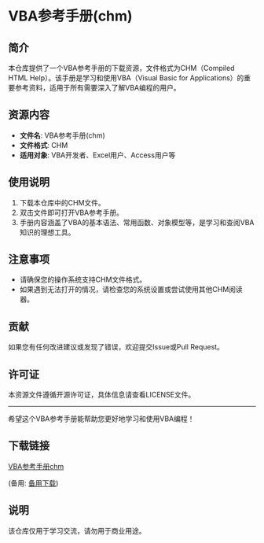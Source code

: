 # VBA参考手册(chm)

## 简介
本仓库提供了一个VBA参考手册的下载资源，文件格式为CHM（Compiled HTML Help）。该手册是学习和使用VBA（Visual Basic for Applications）的重要参考资料，适用于所有需要深入了解VBA编程的用户。

## 资源内容
- **文件名**: VBA参考手册(chm)
- **文件格式**: CHM
- **适用对象**: VBA开发者、Excel用户、Access用户等

## 使用说明
1. 下载本仓库中的CHM文件。
2. 双击文件即可打开VBA参考手册。
3. 手册内容涵盖了VBA的基本语法、常用函数、对象模型等，是学习和查阅VBA知识的理想工具。

## 注意事项
- 请确保您的操作系统支持CHM文件格式。
- 如果遇到无法打开的情况，请检查您的系统设置或尝试使用其他CHM阅读器。

## 贡献
如果您有任何改进建议或发现了错误，欢迎提交Issue或Pull Request。

## 许可证
本资源文件遵循开源许可证，具体信息请查看LICENSE文件。

---
希望这个VBA参考手册能帮助您更好地学习和使用VBA编程！

## 下载链接
[VBA参考手册chm](https://pan.quark.cn/s/a152f5a2df8b) 

(备用: [备用下载](https://pan.baidu.com/s/1cPN7NfNEeiM3MCJl71GKtg?pwd=1234))

## 说明

该仓库仅用于学习交流，请勿用于商业用途。
